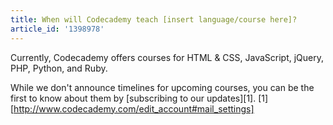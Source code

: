 ```yaml
---
title: When will Codecademy teach [insert language/course here]?
article_id: '1398978'
---
```

Currently, Codecademy offers courses for HTML & CSS, JavaScript, jQuery, PHP, Python, and Ruby.

While we don't announce timelines for upcoming courses, you can be the first to know about them by [subscribing to our updates][1].
[1][http://www.codecademy.com/edit_account#mail_settings]
